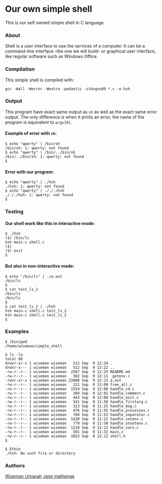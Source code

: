 # Our own simple shell

This is our self owned simple shell in C language.

### About

Shell is a user interface to use the services of a computer. It can be a command-line interface –the one we will build- or graphical user interface, like regular software such as Windows Office.

### Compilation
This simple shell is compiled with:
```
gcc -Wall -Werror -Wextra -pedantic -std=gnu89 *.c -o hsh
```

### Output
This program have exact same output as ```sh``` as well as the exact same error output. The only difference is when it prints an error, the name of the program is equivalent to ```argv[0]```.

#### Example of error with ```sh```:
```
$ echo "qwerty" | /bin/sh
/bin/sh: 1: qwerty: not found
$ echo "qwerty" | /bin/../bin/sh
/bin/../bin/sh: 1: qwerty: not found
$
```

#### Error with our program:

```
$ echo "qwerty" | ./hsh
./hsh: 1: qwerty: not found
$ echo "qwerty" | ./././hsh
./././hsh: 1: qwerty: not found
$
```
### Testing
#### Our shell work like this in interactive mode:
```
$ ./hsh
($) /bin/ls
hsh main.c shell.c
($)
($) exit
$
```

#### But also in non-interactive mode:
```
$ echo "/bin/ls" | ./a.out
/bin/ls
$
$ cat test_ls_2
/bin/ls
/bin/ls
$
$ cat test_ls_2 | ./hsh
hsh main.c shell.c test_ls_2
hsh main.c shell.c test_ls_2
$
```
### Examples
```
$ /bin/pwd
/home/wiseman/simple_shell
```

```
$ ls -la
total 60
drwxr-xr-x 1 wiseman wiseman   512 Sep  9 12:24 .
drwxr-x--- 1 wiseman wiseman   512 Sep  9 12:22 ..
-rw-r--r-- 1 wiseman wiseman  2567 Sep  9 12:25 README.md
-rw-r--r-- 1 wiseman wiseman   382 Sep  9 12:11 _getenv.c
-rwxr-xr-x 1 wiseman wiseman 22080 Sep  9 12:13 a.out
-rw-r--r-- 1 wiseman wiseman   221 Sep  9 12:09 free_all.c
-rw-r--r-- 1 wiseman wiseman  1554 Sep  9 12:08 handle_cd.c
-rw-r--r-- 1 wiseman wiseman   360 Sep  9 12:02 handle_comment.c
-rw-r--r-- 1 wiseman wiseman   443 Sep  9 12:00 handle_exit.c
-rw-r--r-- 1 wiseman wiseman   541 Sep  9 11:58 handle_firstarg.c
-rw-r--r-- 1 wiseman wiseman   313 Sep  9 11:25 handle_msg.c
-rw-r--r-- 1 wiseman wiseman   476 Sep  9 11:55 handle_processes.c
-rw-r--r-- 1 wiseman wiseman   704 Sep  9 11:53 handle_separator.c
-rw-r--r-- 1 wiseman wiseman  1420 Sep  9 11:22 handle_setenv.c
-rw-r--r-- 1 wiseman wiseman   779 Sep  9 11:58 handle_unsetenv.c
-rw-r--r-- 1 wiseman wiseman  1218 Sep  9 12:13 handle_vars.c
-rw-r--r-- 1 wiseman wiseman   501 Sep  9 11:32 main.c
-rw-r--r-- 1 wiseman wiseman  1023 Sep  9 12:12 shell.h
$ 
```

```
$ Ethio
./hsh: No such file or directory
```

### Authors
[Wiseman Umanah](https://github.com/wiseman-umanah)
[Jane mathenge](https://github.com/codingbot995)
